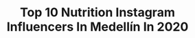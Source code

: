 ---
title: Top 10 Nutrition Instagram Influencers In Medellín In 2020
description: >-
  Find top nutrition Instagram influencers in Medellín in 2020. Most popular hashtags: #colombia #motivacion #nutricion #legday.
platform: Instagram
profiles:
  - username: "endocrinorosero"
    fullname: >-
      Dr Oscar Rosero Endocrinología
    location: "Colombia"
    followers: 35060
    engagement: 233
    commentsToLikes: 0.097256
    id: ck8sz2e86mwzd0j788xvt7vyr
    verified: false
    hashtags: "#dietalowcarb, #cake, #breakfast, #colombia"
  - username: "juan_fernandez_b"
    fullname: >-
      Juan Fernandez
    location: "Colombia"
    followers: 35976
    engagement: 1418
    commentsToLikes: 0.018980
    id: ck5hnzlbgoo300i11niej7726
    verified: false
    hashtags: "#fitnessmotivation, #doglover, #retocuarentenafit, #quarantine2020"
  - username: "andresfcampo17"
    fullname: >-
      Andrés Felipe Campo
    location: "Colombia"
    followers: 14907
    engagement: 206
    commentsToLikes: 0.027415
    id: ck8t2thc40nbr0j78tuw0uud0
    verified: false
    hashtags: "#universo, #ejercicio, #prote, #superhero"
  - username: "juanseayala"
    fullname: >-
      Juan Sebastián Ayala
    location: "Colombia"
    followers: 57400
    engagement: 88
    commentsToLikes: 0.052126
    id: ck6u3hplkxujx0j71bhhxaa90
    verified: false
    hashtags: "#quinua, #apio, #entrenaencasa, #macros"
  - username: "santisierra14"
    fullname: >-
      👊 SANTIAGO SIERRA 👊
    location: "Colombia"
    followers: 8383
    engagement: 538
    commentsToLikes: 0.025554
    id: ckap3ye6u518l0i78dzpe3s45
    verified: false
    hashtags: "#trabajohonesto, #naturaleza, #expofitmanizales, #nadaregalado"
  - username: "marcela_escobar_me"
    fullname: >-
      𝗠𝗮𝗿𝗰𝗲𝗹𝗮 𝗘𝘀𝗰𝗼𝗯𝗮𝗿
    location: "Colombia"
    followers: 18704
    engagement: 401
    commentsToLikes: 0.111672
    id: ck6uapfkv4vtj0j71oc7psanu
    verified: false
    hashtags: "#nuticion, #madreehija, #pesosaludable, #missyoumom"
  - username: "guerrerophysique"
    fullname: >-
      IFBB PRO David Guerrero
    location: "Colombia"
    followers: 177475
    engagement: 199
    commentsToLikes: 0.017024
    id: ck5c102eou6md0i118sanyg2f
    verified: false
    hashtags: "#legday, #motivacion, #shoulderworkout, #creeenti"
  - username: "reikin.desafio"
    fullname: >-
      REIKIN HERRERA  CUENTA OFICIAL
    location: "Colombia"
    followers: 82147
    engagement: 189
    commentsToLikes: 0.024213
    id: ck6tuwk7oitvb0j711uc2vqfx
    verified: false
    hashtags: "#colombia, #ceretedemialma, #dsr2019, #modelfitnes"
  - username: "yesitrainer"
    fullname: >-
      Yesi Morales
    location: "Colombia"
    followers: 317776
    engagement: 95
    commentsToLikes: 0.028472
    id: ck5c7li647r3z0i11tjo895ey
    verified: false
    hashtags: "#tiempodeagradecer, #isofit, #quarentena, #viernes"
  - username: "cmanriquet"
    fullname: >-
      Carolina Manrique Tejedor⭐️
    location: "Colombia"
    followers: 190794
    engagement: 320
    commentsToLikes: 0.040184
    id: ck14k07gln25v0i19mf523ngd
    verified: false
    hashtags: "#fullbodyworkout, #cardio, #homeworkout, #dontrushchallenge"
---